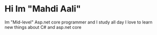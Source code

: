 # Hi Im "Mahdi Aali" 
Im "Mid-level" Asp.net core programmer and I study all day
I love to learn new things about C# and asp.net core
